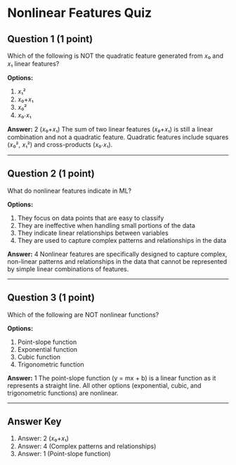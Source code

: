 # Nonlinear Features Quiz

## Question 1 (1 point)
Which of the following is NOT the quadratic feature generated from 𝑥₀ and 𝑥₁ linear features?

**Options:**
1. 𝑥₁²
2. 𝑥₀+𝑥₁
3. 𝑥₀²
4. 𝑥₀⋅𝑥₁

**Answer:** 2 (𝑥₀+𝑥₁)
The sum of two linear features (𝑥₀+𝑥₁) is still a linear combination and not a quadratic feature. Quadratic features include squares (𝑥₀², 𝑥₁²) and cross-products (𝑥₀⋅𝑥₁).

---

## Question 2 (1 point)
What do nonlinear features indicate in ML?

**Options:**
1. They focus on data points that are easy to classify
2. They are ineffective when handling small portions of the data
3. They indicate linear relationships between variables
4. They are used to capture complex patterns and relationships in the data

**Answer:** 4
Nonlinear features are specifically designed to capture complex, non-linear patterns and relationships in the data that cannot be represented by simple linear combinations of features.

---

## Question 3 (1 point)
Which of the following are NOT nonlinear functions?

**Options:**
1. Point-slope function
2. Exponential function
3. Cubic function
4. Trigonometric function

**Answer:** 1
The point-slope function (y = mx + b) is a linear function as it represents a straight line. All other options (exponential, cubic, and trigonometric functions) are nonlinear.

---

## Answer Key
1. Answer: 2 (𝑥₀+𝑥₁)
2. Answer: 4 (Complex patterns and relationships)
3. Answer: 1 (Point-slope function)